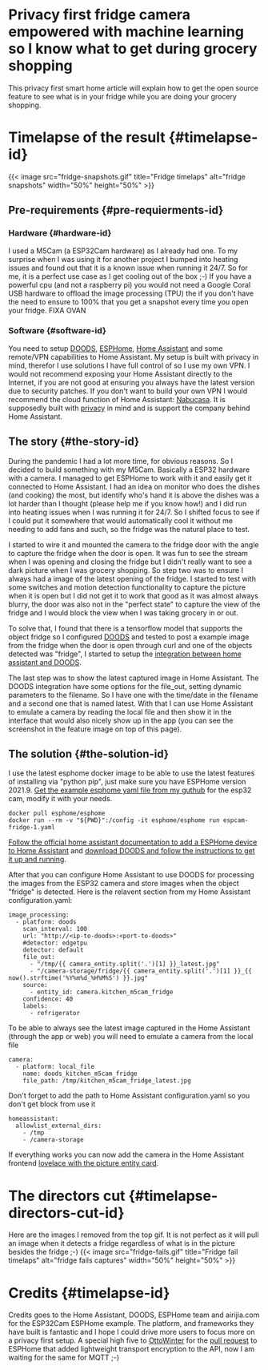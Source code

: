 # Privacy first fridge camera empowered with machine learning so I know what to get during grocery shopping


This privacy first smart home article will explain how to get the open source feature to see what is in your fridge while you are doing your grocery shopping.
<!--more-->
# Timelapse of the result {#timelapse-id}
{{< image src="fridge-snapshots.gif" title="Fridge timelaps" alt="fridge snapshots"  width="50%" height="50%" >}}
## Pre-requirements {#pre-requierments-id}

### Hardware {#hardware-id}
I used a M5Cam (a ESP32Cam hardware) as I already had one. To my surprise when I was using it for another project I bumped into heating issues and found out that it is a known issue when running it 24/7. So for me, it is a perfect use case as I get cooling out of the box ;-) If you have a powerful cpu (and not a raspberry pi) you would not need a Google Coral USB hardware to offload the image processing (TPU) the if you don't have the need to ensure to 100% that you get a snapshot every time you open your fridge. FIXA OVAN

### Software {#software-id}
You need to setup [DOODS](https://github.com/snowzach/doods/), [ESPHome](https://www.esphome.io/), [Home Assistant](https://www.home-assistant.io/installation) and some remote/VPN capabilities to Home Assistant. My setup is built with privacy in mind, therefor I use solutions I have full control of so I use my own VPN. I would not recommend exposing your Home Assistant directly to the Internet, if you are not good at ensuring you always have the latest version due to security patches. If you don't want to build your own VPN I would recommend the cloud function of Home Assistant: [Nabucasa](https://www.nabucasa.com/). It is supposedly built with [privacy](https://www.nabucasa.com/privacy/) in mind and is support the company behind Home Assistant.

## The story {#the-story-id}
During the pandemic I had a lot more time, for obvious reasons. So I decided to build something with my M5Cam. Basically a ESP32 hardware with a camera. I managed to get ESPHome to work with it and easily get it connected to Home Assistant. I had an idea on monitor who does the dishes (and cooking) the most, but identify who's hand it is above the dishes was a lot harder than I thought (please help me if you know how!) and I did run into heating issues when I was running it for 24/7. So I shifted focus to see if I could put it somewhere that would automatically cool it without me needing to add fans and such, so the fridge was the natural place to test.

I started to wire it and mounted the camera to the fridge door with the angle to capture the fridge when the door is open. It was fun to see the stream when I was opening and closing the fridge but I didn't really want to see a dark picture when I was grocery shopping. So step two was to ensure I always had a image of the latest opening of the fridge. I started to test with some switches and motion detection functionality to capture the picture when it is open but I did not get it to work that good as it was almost always blurry, the door was also not in the "perfect state" to capture the view of the fridge and I would block the view when I was taking grocery in or out. 

To solve that, I found that there is a tensorflow model that supports the object fridge so I configured [DOODS](https://github.com/snowzach/doods/) and tested to post a example image from the fridge when the door is open through curl and one of the objects detected was "fridge", I started to setup the [integration between home assistant and DOODS](https://www.home-assistant.io/integrations/doods/).

The last step was to show the latest captured image in Home Assistant. The DOODS integration have some options for the file_out, setting dynamic parameters to the filename. So I have one with the time/date in the filename and a second one that is named latest. With that I can use Home Assistant to emulate a camera by reading the local file and then show it in the interface that would also nicely show up in the app (you can see the screenshot in the feature image on top of this page).


## The solution {#the-solution-id}

I use the latest esphome docker image to be able to use the latest features of installing via "python pip", just make sure you have ESPHome version 2021.9. [Get the example esphome yaml file from my guthub](https://github.com/lerra/home-automation/blob/main/fridge-camera/espcam-fridge-1.yaml) for the esp32 cam, modify it with your needs.
```
docker pull esphome/esphome
docker run --rm -v "${PWD}":/config -it esphome/esphome run espcam-fridge-1.yaml
```

[Follow the official home assistant documentation to add a ESPHome device to Home Assistant](https://www.home-assistant.io/integrations/esphome/) and [download DOODS and follow the instructions to get it up and running](https://github.com/snowzach/doods/).

After that you can configure Home Assistant to use DOODS for processing the images from the ESP32 camera and store images when the object "fridge" is detected. Here is the relavent section from my Home Assistant configuration.yaml:
```
image_processing:
  - platform: doods
    scan_interval: 100
    url: "http://<ip-to-doods>:<port-to-doods>"
    #detector: edgetpu
    detector: default
    file_out:
      - "/tmp/{{ camera_entity.split('.')[1] }}_latest.jpg"
      - "/camera-storage/fridge/{{ camera_entity.split('.')[1] }}_{{ now().strftime('%Y%m%d_%H%M%S') }}.jpg"
    source:
      - entity_id: camera.kitchen_m5cam_fridge
    confidence: 40
    labels:
      - refrigerator
```

To be able to always see the latest image captured in the Home Assistant (through the app or web) you will need to emulate a camera from the local file
```
camera:
  - platform: local_file
    name: doods_kitchen_m5cam_fridge
    file_path: /tmp/kitchen_m5cam_fridge_latest.jpg
```

Don't forget to add the path to Home Assistant configuration.yaml so you don't get block from use it
```
homeassistant:
  allowlist_external_dirs:
    - /tmp
    - /camera-storage

```
If everything works you can now add the camera in the Home Assistant frontend [lovelace with the picture entity card](https://www.home-assistant.io/lovelace/picture-entity/).

# The directors cut {#timelapse-directors-cut-id}
Here are the images I removed from the top gif. It is not perfect as it will pull an image when it detects a fridge regardless of what is in the picture besides the fridge ;-)
{{< image src="fridge-fails.gif" title="Fridge fail timelaps" alt="fridge fails captures"  width="50%" height="50%" >}}

# Credits {#timelapse-id}
Credits goes to the Home Assistant, DOODS, ESPHome team and airijia.com for the ESP32Cam ESPHome example. The platform, and frameworks they have built is fantastic and I hope I could drive more users to focus more on a privacy first setup. A special high five to [OttoWinter](https://github.com/OttoWinter) for the [pull request](https://github.com/home-assistant/core/pull/56216) to ESPHome that added lightweight transport encryption to the API, now I am waiting for the same for MQTT ;-)
